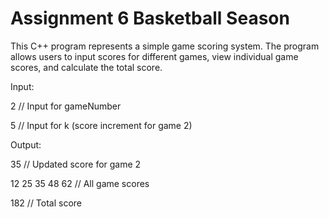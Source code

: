 # Assignment 6 Basketball Season

This C++ program represents a simple game scoring system. The program allows users to input scores for different games, view individual game scores, and calculate the total score.

Input:

2  // Input for gameNumber

5  // Input for k (score increment for game 2)


Output:

35  // Updated score for game 2

12 25 35 48 62  // All game scores

182  // Total score
